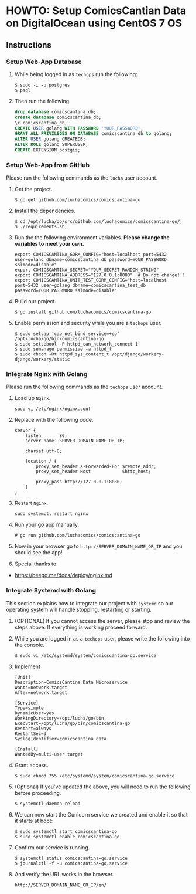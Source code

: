 # HOWTO: Setup ComicsCantian Data on DigitalOcean using CentOS 7 OS

## Instructions

### Setup Web-App Database

1. While being logged in as ``techops`` run the following:

    ```
    $ sudo -i -u postgres
    $ psql
    ```

2. Then run the following.

    ```sql
    drop database comicscantina_db;
    create database comicscantina_db;
    \c comicscantina_db;
    CREATE USER golang WITH PASSWORD 'YOUR_PASSWORD';
    GRANT ALL PRIVILEGES ON DATABASE comicscantina_db to golang;
    ALTER USER golang CREATEDB;
    ALTER ROLE golang SUPERUSER;
    CREATE EXTENSION postgis;
    ```


### Setup Web-App from GitHub
Please run the following commands as the ``lucha`` user account.

1. Get the project.

    ```
    $ go get github.com/luchacomics/comicscantina-go
    ```

2. Install the dependencies.

    ```
    $ cd /opt/lucha/go/src/github.com/luchacomics/comicscantina-go/;
    $ ./requirements.sh;
    ```

3. Run the the following environment variables. **Please change the variables to meet your own.**

    ```
    export COMICSCANTINA_GORM_CONFIG="host=localhost port=5432 user=golang dbname=comicscantina_db password=YOUR_PASSWORD sslmode=disable"
    export COMICSCANTINA_SECRET="YOUR_SECRET_RANDOM_STRING"
    export COMICSCANTINA_ADDRESS="127.0.0.1:8080"  # Do not change!!!
    export COMICSCANTINA_UNIT_TEST_GORM_CONFIG="host=localhost port=5432 user=golang dbname=comicscantina_test_db password=YOUR_PASSWORD sslmode=disable"
    ```

5. Build our project.

   ```
   $ go install github.com/luchacomics/comicscantina-go
   ```

6. Enable permission and security while you are a ``techops`` user.

    ```
    $ sudo setcap 'cap_net_bind_service=+ep' /opt/lucha/go/bin/comicscantina-go
    $ sudo setsebool -P httpd_can_network_connect 1
    $ sudo semanage permissive -a httpd_t
    $ sudo chcon -Rt httpd_sys_content_t /opt/django/workery-django/workery/static
    ```

### Integrate Nginx with Golang
Please run the following commands as the ``techops`` user account.

1. Load up ``Nginx``.

   ```
   sudo vi /etc/nginx/nginx.conf
   ```

2. Replace with the following code.

    ```
    server {
        listen       80;
        server_name  SERVER_DOMAIN_NAME_OR_IP;

        charset utf-8;

        location / {
            proxy_set_header X-Forwarded-For $remote_addr;
            proxy_set_header Host            $http_host;

            proxy_pass http://127.0.0.1:8080;
        }
    }
    ```

3. Restart ``Nginx``.

    ```
    sudo systemctl restart nginx
    ```

4. Run your go app manually.

    ```
    # go run github.com/luchacomics/comicscantina-go
    ```

5. Now in your browser go to ``http://SERVER_DOMAIN_NAME_OR_IP`` and you should see the app!

6. Special thanks to:

* https://beego.me/docs/deploy/nginx.md

### Integrate Systemd with Golang

This section explains how to integrate our project with ``systemd`` so our operating system will handle stopping, restarting or starting.

1. (OPTIONAL) If you cannot access the server, please stop and review the steps above. If everything is working proceed forward.

2. While you are logged in as a ``techops`` user, please write the following into the console.

    ```
    $ sudo vi /etc/systemd/system/comicscantina-go.service
    ```

3. Implement

    ```
    [Unit]
    Description=ComicsCantina Data Microservice
    Wants=network.target
    After=network.target

    [Service]
    Type=simple
    DynamicUser=yes
    WorkingDirectory=/opt/lucha/go/bin
    ExecStart=/opt/lucha/go/bin/comicscantina-go
    Restart=always
    RestartSec=3
    SyslogIdentifier=comicscantina_data

    [Install]
    WantedBy=multi-user.target
    ```

4. Grant access.

   ```
   $ sudo chmod 755 /etc/systemd/system/comicscantina-go.service
   ```

5. (Optional) If you've updated the above, you will need to run the following before proceeding.

    ```
    $ systemctl daemon-reload
    ```

6. We can now start the Gunicorn service we created and enable it so that it starts at boot:

    ```
    $ sudo systemctl start comicscantina-go
    $ sudo systemctl enable comicscantina-go
    ```

7. Confirm our service is running.

    ```
    $ systemctl status comicscantina-go.service
    $ journalctl -f -u comicscantina-go.service
    ```

8. And verify the URL works in the browser.

    ```text
    http://SERVER_DOMAIN_NAME_OR_IP/en/
    ```
